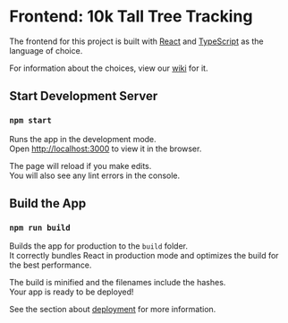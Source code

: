 # Frontend: 10k Tall Tree Tracking

The frontend for this project is built with [React](https://reactjs.org/) and [TypeScript](https://www.typescriptlang.org/) as the language of choice.

For information about the choices, view our [wiki](https://github.com/bglossner/tree-tracking-app/wiki/Technological-Choices) for it.

## Start Development Server

### `npm start`

Runs the app in the development mode.\
Open [http://localhost:3000](http://localhost:3000) to view it in the browser.

The page will reload if you make edits.\
You will also see any lint errors in the console.

## Build the App

### `npm run build`

Builds the app for production to the `build` folder.\
It correctly bundles React in production mode and optimizes the build for the best performance.

The build is minified and the filenames include the hashes.\
Your app is ready to be deployed!

See the section about [deployment](https://facebook.github.io/create-react-app/docs/deployment) for more information.
